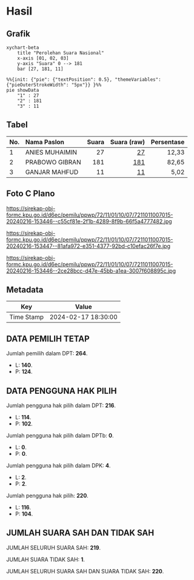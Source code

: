# Hasil

## Grafik

```mermaid
xychart-beta
    title "Perolehan Suara Nasional"
    x-axis [01, 02, 03]
    y-axis "Suara" 0 --> 181
    bar [27, 181, 11]
```

```mermaid
%%{init: {"pie": {"textPosition": 0.5}, "themeVariables": {"pieOuterStrokeWidth": "5px"}} }%%
pie showData
    "1" : 27
    "2" : 181
    "3" : 11
```

## Tabel

| No. | Nama Paslon    | Suara | Suara (raw) | Persentase |
|:--- |:-------------- | -----:| -----------:| ----------:|
| 1   | ANIES MUHAIMIN | 27    | [27][p-1]   | 12,33      |
| 2   | PRABOWO GIBRAN | 181   | [181][p-2]  | 82,65      |
| 3   | GANJAR MAHFUD  | 11    | [11][p-3]   | 5,02       |


[p-1]: https://github.com/gigit-pemilu/pemilu-2024/blob/main/pilpres/hitung-suara/sub/72-sulawesi-tengah/sub/11-banggai-laut/sub/01-banggai/sub/1007-dodung/sub/015-tps/sub/paslon-1.txt
[p-2]: https://github.com/gigit-pemilu/pemilu-2024/blob/main/pilpres/hitung-suara/sub/72-sulawesi-tengah/sub/11-banggai-laut/sub/01-banggai/sub/1007-dodung/sub/015-tps/sub/paslon-2.txt
[p-3]: https://github.com/gigit-pemilu/pemilu-2024/blob/main/pilpres/hitung-suara/sub/72-sulawesi-tengah/sub/11-banggai-laut/sub/01-banggai/sub/1007-dodung/sub/015-tps/sub/paslon-3.txt

## Foto C Plano

https://sirekap-obj-formc.kpu.go.id/d6ec/pemilu/ppwp/72/11/01/10/07/7211011007015-20240216-153446--c55cf81e-2f1b-4289-8f9b-66f5a4777482.jpg

https://sirekap-obj-formc.kpu.go.id/d6ec/pemilu/ppwp/72/11/01/10/07/7211011007015-20240216-153447--81afa972-e351-4377-92bd-c10efac26f7e.jpg

https://sirekap-obj-formc.kpu.go.id/d6ec/pemilu/ppwp/72/11/01/10/07/7211011007015-20240216-153446--2ce28bcc-d47e-45bb-a1ea-3007f608895c.jpg


## Metadata

| Key        | Value               |
| ---------- | ------------------- |
| Time Stamp | 2024-02-17 18:30:00 |


## DATA PEMILIH TETAP

Jumlah pemilih dalam DPT: **264**.
 * L: **140**.
 * P: **124**.

## DATA PENGGUNA HAK PILIH

Jumlah pengguna hak pilih dalam DPT: **216**.
 * L: **114**.
 * P: **102**.

Jumlah pengguna hak pilih dalam DPTb: **0**.
 * L: **0**.
 * P: **0**.

Jumlah pengguna hak pilih dalam DPK: **4**.
 * L: **2**.
 * P: **2**.

Jumlah pengguna hak pilih: **220**.
 * L: **116**.
 * P: **104**.

## JUMLAH SUARA SAH DAN TIDAK SAH

JUMLAH SELURUH SUARA SAH: **219**.

JUMLAH SUARA TIDAK SAH: **1**.

JUMLAH SELURUH SUARA SAH DAN SUARA TIDAK SAH: **220**.


